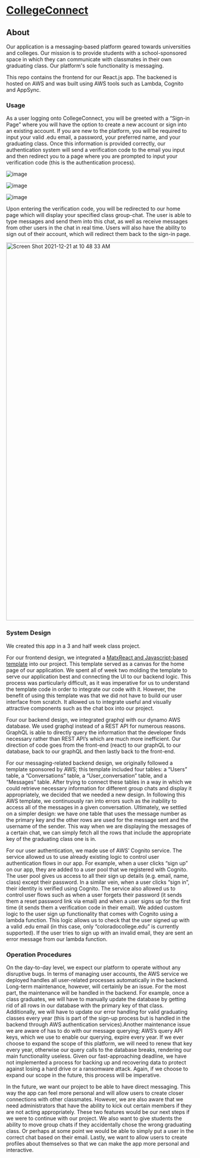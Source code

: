 # [CollegeConnect](https://www.collegeconnect.link/) 

## About 

Our application is a messaging-based platform geared towards universities and colleges. Our mission is to provide students with a school-sponsored space in which they can communicate with classmates in their own graduating class. Our platform's sole functionality is messaging. 

This repo contains the frontend for our React.js app. The backened is hosted on AWS and was built using AWS tools such as Lambda, Cognito and AppSync. 

### Usage 

As a user logging onto CollegeConnect, you will be greeted with a “Sign-in Page” where you will have the option to create a new account or sign into an existing account. If you are new to the platform, you will be required to input your valid .edu email, a password, your preferred name, and your graduating class. Once this information is provided correctly, our authentication system will send a verification code to the email you input and then redirect you to a page where you are prompted to input your verification code (this is the authentication process). 

![image](https://user-images.githubusercontent.com/74512484/146974377-a3f7c0ad-6e85-4999-847e-6a1c356c8b11.png)

![image](https://user-images.githubusercontent.com/74512484/146974945-9831e52a-c293-4908-9ff6-2089eced2c34.png)

![image](https://user-images.githubusercontent.com/74512484/146975059-787858ce-8484-4b61-b3d1-0d815d4fd213.png)

Upon entering the verification code, you will be redirected to our home page which will display your specified class group-chat. The user is able to type messages and send them into this chat, as well as receive messages from other users in the chat in real time. Users will also have the ability to sign out of their account, which will redirect them back to the sign-in page.

<img width="1015" alt="Screen Shot 2021-12-21 at 10 48 33 AM" src="https://user-images.githubusercontent.com/74512484/146975670-c5d275f0-3427-4908-b1dc-1cf57543d292.png">

### System Design 

We created this app in a 3 and half week class project. 

For our frontend design, we integrated a [MatxReact and Javascript-based template](https://github.com/uilibrary/matx-react) into our project. This template served as a canvas for the home page of our application. We spent all of week two molding the template to serve our application best and connecting the UI to our backend logic. This process was particularly difficult, as it was imperative for us to understand the template code in order to integrate our code with it. However, the benefit of using this template was that we did not have to build our user interface from scratch. It allowed us to integrate useful and visually attractive components such as the chat box into our project. 
 
Four our backend design, we integrated graphql with our dynamo AWS database. We used graphql instead of a REST API for numerous reasons. GraphQL is able to directly query the information that the developer finds necessary rather than REST API’s which are much more inefficient. Our direction of code goes from the front-end (react) to our graphQL to our database, back to our graphQL and then lastly back to the front-end. 
 
For our messaging-related backend design, we originally followed a template sponsored by AWS; this template included four tables: a “Users” table, a “Conversations” table, a “User_conversation” table, and a “Messages” table. After trying to connect these tables in a way in which we could retrieve necessary information for different group chats and display it appropriately, we decided that we needed a new design. In following this AWS template, we continuously ran into errors such as the inability to access all of the messages in a given conversation. Ultimately, we settled on a simpler design: we have one table that uses the message number as the primary key and the other rows are used for the message sent and the username of the sender. This way when we are displaying the messages of a certain chat, we can simply fetch all the rows that include the appropriate key of the graduating class one is in. 

For our user authentication, we made use of AWS’ Cognito service. The service allowed us to use already existing logic to control user authentication flows in our app. For example, when a user clicks “sign up” on our app, they are added to a user pool that we registered with Cognito. The user pool gives us access to all their sign up details (e.g. email, name, class) except their password. In a similar vein, when a user clicks “sign in”, their identity is verified using Cognito. The service also allowed us to control user flows such as when a user forgets their password (it sends them a reset password link via email) and when a user signs up for the first time (it sends them a verification code in their email). We added custom logic to the user sign up functionality that comes with Cognito using a lambda function. This logic allows us to check that the user signed up with a valid .edu email (in this case, only “coloradocollege.edu” is currently supported). If the user tries to sign up with an invalid email, they are sent an error message from our lambda function. 


### Operation Procedures 

On the day-to-day level, we expect our platform to operate without any disruptive bugs.  In terms of managing user accounts, the AWS service we deployed handles all user-related processes automatically in the backend. Long-term maintenance, however, will certainly be an issue. For the most part, the maintenance will be handled in the backend. For example, once a class graduates, we will have to manually update the database by getting rid of all rows in our database with the primary key of that class. Additionally, we will have to update our error handling for valid graduating classes every year (this is part of the sign-up process but is handled in the backend through AWS authentication services).Another maintenance issue we are aware of has to do with our message querying; AWS’s query API keys, which we use to enable our querying, expire every year. If we ever choose to expand the scope of this platform, we will need to renew that key every year, otherwise our query calls to the database breaks, rendering our main functionality useless. Given our fast-approaching deadline, we have not implemented a process for backing up and recovering data to protect against losing a hard drive or a ransomware attack. Again, if we choose to expand our scope in the future, this process will be imperative. 
 
In the future, we want our project to be able to have direct messaging. This way the app can feel more personal and will allow users to create closer connections with other classmates. However, we are also aware that we need administrators that have the ability to kick out certain members if they are not acting appropriately. These two features would be our next steps if we were to continue with our project. We also want to give students the ability to move group chats if they accidentally chose the wrong graduating class. Or perhaps at some point we would be able to simply put a user in the correct chat based on their email. Lastly, we want to allow users to create profiles about themselves so that we can make the app more personal and interactive. 

 

